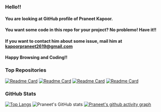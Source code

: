 ### Hello!!  
#### You are looking at GitHub profile of Praneet Kapoor.  
#### You want some code in this repo for your project? No problemo! Have it!!   
#### If you want to contact him about some issue, mail him at kapoorpraneet2619@gmail.com  
#### Happy Browsing and Coding!!  
  
  
### Top Repositories   
[![Readme Card](https://github-readme-stats.vercel.app/api/pin/?username=PraneetKapoor2619&repo=Remote-Controlled-Rover&theme=dark)](https://github.com/PraneetKapoor2619/Remote-Controlled-Rover)
[![Readme Card](https://github-readme-stats.vercel.app/api/pin/?username=PraneetKapoor2619&repo=VCRS-DEP&theme=dark)](https://github.com/PraneetKapoor2619/VCRS-DEP)
[![Readme Card](https://github-readme-stats.vercel.app/api/pin/?username=PraneetKapoor2619&repo=sha256&theme=dark)](https://github.com/PraneetKapoor2619/sha256)
[![Readme Card](https://github-readme-stats.vercel.app/api/pin/?username=PraneetKapoor2619&repo=sudoku&theme=dark)](https://github.com/PraneetKapoor2619/sudoku)  
  
### GitHub Stats
[![Top Langs](https://github-readme-stats.vercel.app/api/top-langs/?username=PraneetKapoor2619&layout=compact&langs_count=10&hide=Vim+script&theme=dark)](https://github.com/PraneetKapoor2619/github-readme-stats)
![Praneet's GitHub stats](https://github-readme-stats.vercel.app/api?username=PraneetKapoor2619&show_icons=true&include_all_commits=true&theme=dark&ring=3BFF00)
[![Praneet's github activity graph](https://activity-graph.herokuapp.com/graph?username=PraneetKapoor2619&theme=xcode)](https://github.com/ashutosh00710/github-readme-activity-graph)  
